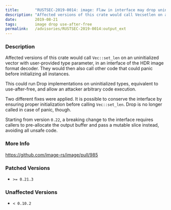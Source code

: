 ```yaml
---
title:       "RUSTSEC-2019-0014: image: Flaw in interface may drop uninitialized instance of arbitrary types"
description: "Affected versions of this crate would call Vecsetlen on an uninitialized vector with userprovided type parameter, in an interface of the HDR image format decoder. They would then also call other code that could panic before initializing all instances. This could run Drop implementations on uninitialized types, equivalent to useafterfree, and allow an attacker arbitrary code execution. Two different fixes were applied. It is possible to conserve the interface by ensuring proper initialization before calling Vecsetlen. Drop is no longer called in case of panic, though. Starting from version 0.22, a breaking change to the interface requires callers to preallocate the output buffer and pass a mutable slice instead, avoiding all unsafe code."
date:        2019-08-21
tags:        image drop use-after-free
permalink:   /advisories/RUSTSEC-2019-0014:output_ext
---
```


### Description

Affected versions of this crate would call `Vec::set_len` on an uninitialized
vector with user-provided type parameter, in an interface of the HDR image
format decoder. They would then also call other code that could panic before
initializing all instances.

This could run Drop implementations on uninitialized types, equivalent to
use-after-free, and allow an attacker arbitrary code execution.

Two different fixes were applied. It is possible to conserve the interface by
ensuring proper initialization before calling `Vec::set_len`. Drop is no longer
called in case of panic, though.

Starting from version `0.22`, a breaking change to the interface requires
callers to pre-allocate the output buffer and pass a mutable slice instead,
avoiding all unsafe code.

### More Info

<https://github.com/image-rs/image/pull/985>

### Patched Versions

- `>= 0.21.3`



### Unaffected Versions

- `< 0.10.2`
